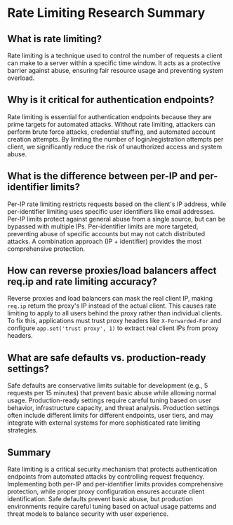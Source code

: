 # Rate Limiting Research Summary

## What is rate limiting?
Rate limiting is a technique used to control the number of requests a client can make to a server within a specific time window. It acts as a protective barrier against abuse, ensuring fair resource usage and preventing system overload.

## Why is it critical for authentication endpoints?
Rate limiting is essential for authentication endpoints because they are prime targets for automated attacks. Without rate limiting, attackers can perform brute force attacks, credential stuffing, and automated account creation attempts. By limiting the number of login/registration attempts per client, we significantly reduce the risk of unauthorized access and system abuse.

## What is the difference between per-IP and per-identifier limits?
Per-IP rate limiting restricts requests based on the client's IP address, while per-identifier limiting uses specific user identifiers like email addresses. Per-IP limits protect against general abuse from a single source, but can be bypassed with multiple IPs. Per-identifier limits are more targeted, preventing abuse of specific accounts but may not catch distributed attacks. A combination approach (IP + identifier) provides the most comprehensive protection.

## How can reverse proxies/load balancers affect req.ip and rate limiting accuracy?
Reverse proxies and load balancers can mask the real client IP, making `req.ip` return the proxy's IP instead of the actual client. This causes rate limiting to apply to all users behind the proxy rather than individual clients. To fix this, applications must trust proxy headers like `X-Forwarded-For` and configure `app.set('trust proxy', 1)` to extract real client IPs from proxy headers.

## What are safe defaults vs. production-ready settings?
Safe defaults are conservative limits suitable for development (e.g., 5 requests per 15 minutes) that prevent basic abuse while allowing normal usage. Production-ready settings require careful tuning based on user behavior, infrastructure capacity, and threat analysis. Production settings often include different limits for different endpoints, user tiers, and may integrate with external systems for more sophisticated rate limiting strategies.

## Summary
Rate limiting is a critical security mechanism that protects authentication endpoints from automated attacks by controlling request frequency. Implementing both per-IP and per-identifier limits provides comprehensive protection, while proper proxy configuration ensures accurate client identification. Safe defaults prevent basic abuse, but production environments require careful tuning based on actual usage patterns and threat models to balance security with user experience.
